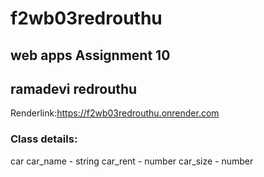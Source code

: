 # f2wb03redrouthu
## web apps Assignment 10
## ramadevi redrouthu

Renderlink:https://f2wb03redrouthu.onrender.com




### Class details:
car
car_name - string
car_rent - number
car_size - number

